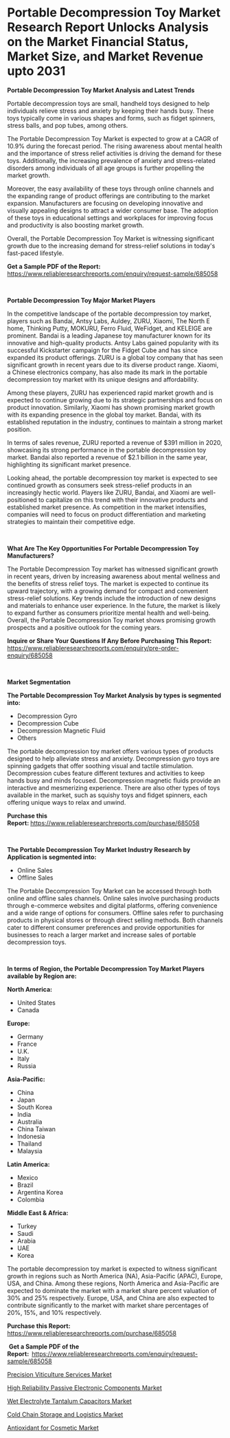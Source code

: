<p><h1>Portable Decompression Toy Market Research Report Unlocks Analysis on the Market Financial Status, Market Size, and Market Revenue upto 2031</h1></p><p><strong>Portable Decompression Toy Market Analysis and Latest Trends</strong></p>
<p><p>Portable decompression toys are small, handheld toys designed to help individuals relieve stress and anxiety by keeping their hands busy. These toys typically come in various shapes and forms, such as fidget spinners, stress balls, and pop tubes, among others.</p><p>The Portable Decompression Toy Market is expected to grow at a CAGR of 10.9% during the forecast period. The rising awareness about mental health and the importance of stress relief activities is driving the demand for these toys. Additionally, the increasing prevalence of anxiety and stress-related disorders among individuals of all age groups is further propelling the market growth.</p><p>Moreover, the easy availability of these toys through online channels and the expanding range of product offerings are contributing to the market expansion. Manufacturers are focusing on developing innovative and visually appealing designs to attract a wider consumer base. The adoption of these toys in educational settings and workplaces for improving focus and productivity is also boosting market growth.</p><p>Overall, the Portable Decompression Toy Market is witnessing significant growth due to the increasing demand for stress-relief solutions in today's fast-paced lifestyle.</p></p>
<p><strong>Get a Sample PDF of the Report:&nbsp;</strong> <a href="https://www.reliableresearchreports.com/enquiry/request-sample/685058">https://www.reliableresearchreports.com/enquiry/request-sample/685058</a></p>
<p>&nbsp;</p>
<p><strong>Portable Decompression Toy Major Market Players</strong></p>
<p><p>In the competitive landscape of the portable decompression toy market, players such as Bandai, Antsy Labs, Auldey, ZURU, Xiaomi, The North E home, Thinking Putty, MOKURU, Ferro Fluid, WeFidget, and KELEIGE are prominent. Bandai is a leading Japanese toy manufacturer known for its innovative and high-quality products. Antsy Labs gained popularity with its successful Kickstarter campaign for the Fidget Cube and has since expanded its product offerings. ZURU is a global toy company that has seen significant growth in recent years due to its diverse product range. Xiaomi, a Chinese electronics company, has also made its mark in the portable decompression toy market with its unique designs and affordability.</p><p>Among these players, ZURU has experienced rapid market growth and is expected to continue growing due to its strategic partnerships and focus on product innovation. Similarly, Xiaomi has shown promising market growth with its expanding presence in the global toy market. Bandai, with its established reputation in the industry, continues to maintain a strong market position.</p><p>In terms of sales revenue, ZURU reported a revenue of $391 million in 2020, showcasing its strong performance in the portable decompression toy market. Bandai also reported a revenue of $2.1 billion in the same year, highlighting its significant market presence.</p><p>Looking ahead, the portable decompression toy market is expected to see continued growth as consumers seek stress-relief products in an increasingly hectic world. Players like ZURU, Bandai, and Xiaomi are well-positioned to capitalize on this trend with their innovative products and established market presence. As competition in the market intensifies, companies will need to focus on product differentiation and marketing strategies to maintain their competitive edge.</p></p>
<p>&nbsp;</p>
<p><strong>What Are The Key Opportunities For Portable Decompression Toy Manufacturers?</strong></p>
<p><p>The Portable Decompression Toy market has witnessed significant growth in recent years, driven by increasing awareness about mental wellness and the benefits of stress relief toys. The market is expected to continue its upward trajectory, with a growing demand for compact and convenient stress-relief solutions. Key trends include the introduction of new designs and materials to enhance user experience. In the future, the market is likely to expand further as consumers prioritize mental health and well-being. Overall, the Portable Decompression Toy market shows promising growth prospects and a positive outlook for the coming years.</p></p>
<p><strong>Inquire or Share Your Questions If Any Before Purchasing This Report:</strong> <a href="https://www.reliableresearchreports.com/enquiry/pre-order-enquiry/685058">https://www.reliableresearchreports.com/enquiry/pre-order-enquiry/685058</a></p>
<p>&nbsp;</p>
<p><strong>Market Segmentation</strong></p>
<p><strong>The Portable Decompression Toy Market Analysis by types is segmented into:</strong></p>
<p><ul><li>Decompression Gyro</li><li>Decompression Cube</li><li>Decompression Magnetic Fluid</li><li>Others</li></ul></p>
<p><p>The portable decompression toy market offers various types of products designed to help alleviate stress and anxiety. Decompression gyro toys are spinning gadgets that offer soothing visual and tactile stimulation. Decompression cubes feature different textures and activities to keep hands busy and minds focused. Decompression magnetic fluids provide an interactive and mesmerizing experience. There are also other types of toys available in the market, such as squishy toys and fidget spinners, each offering unique ways to relax and unwind.</p></p>
<p><strong>Purchase this Report:&nbsp;</strong><a href="https://www.reliableresearchreports.com/purchase/685058">https://www.reliableresearchreports.com/purchase/685058</a></p>
<p>&nbsp;</p>
<p><strong>The Portable Decompression Toy Market Industry Research by Application is segmented into:</strong></p>
<p><ul><li>Online Sales</li><li>Offline Sales</li></ul></p>
<p><p>The Portable Decompression Toy Market can be accessed through both online and offline sales channels. Online sales involve purchasing products through e-commerce websites and digital platforms, offering convenience and a wide range of options for consumers. Offline sales refer to purchasing products in physical stores or through direct selling methods. Both channels cater to different consumer preferences and provide opportunities for businesses to reach a larger market and increase sales of portable decompression toys.</p></p>
<p>&nbsp;</p>
<p><strong>In terms of Region, the Portable Decompression Toy Market Players available by Region are:</strong></p>
<p>
    <p> <strong> North America: </strong>
        <ul>
            <li>United States</li>
            <li>Canada</li>
        </ul>
        </p> 
    <p> <strong> Europe: </strong>
        <ul>
            <li>Germany</li>
            <li>France</li>
            <li>U.K.</li>
            <li>Italy</li>
            <li>Russia</li>
        </ul>
        </p> 
    <p> <strong> Asia-Pacific: </strong>
        <ul>
            <li>China</li>
            <li>Japan</li>
            <li>South Korea</li>
            <li>India</li>
            <li>Australia</li>
            <li>China Taiwan</li>
            <li>Indonesia</li>
            <li>Thailand</li>
            <li>Malaysia</li>
        </ul>
        </p> 
    <p> <strong> Latin America: </strong>
        <ul>
            <li>Mexico</li>
            <li>Brazil</li>
            <li>Argentina Korea</li>
            <li>Colombia</li>
        </ul>
        </p> 
    <p> <strong> Middle East & Africa: </strong>
        <ul>
            <li>Turkey</li>
            <li>Saudi</li>
            <li>Arabia</li>
            <li>UAE</li>
            <li>Korea</li>
        </ul>
    </p>
    </p>
<p><p>The portable decompression toy market is expected to witness significant growth in regions such as North America (NA), Asia-Pacific (APAC), Europe, USA, and China. Among these regions, North America and Asia-Pacific are expected to dominate the market with a market share percent valuation of 30% and 25% respectively. Europe, USA, and China are also expected to contribute significantly to the market with market share percentages of 20%, 15%, and 10% respectively.</p></p>
<p><strong>Purchase this Report: </strong><a href="https://www.reliableresearchreports.com/purchase/685058">https://www.reliableresearchreports.com/purchase/685058</a></p>
<p>&nbsp;<strong>Get a Sample PDF of the Report:&nbsp;&nbsp;</strong><a href="https://www.reliableresearchreports.com/enquiry/request-sample/685058">https://www.reliableresearchreports.com/enquiry/request-sample/685058</a></p>
<p><strong></strong></p>
<p><p><a href="https://changeable-paste-463.notion.site/Precision-Viticulture-Services-Market-Size-Growth-and-Forecast-from-2024-2031-221ad10ec01746738d50a4f5a0280c55">Precision Viticulture Services Market</a></p><p><a href="https://view.publitas.com/reportprime-1/high-reliability-passive-electronic-components-market-insights-market-players-and-forecast-till-2031/">High Reliability Passive Electronic Components Market</a></p><p><a href="https://view.publitas.com/reportprime-1/wet-electrolyte-tantalum-capacitors-market-research-report-provides-critical-insights-that-can-help-shape-business-development-and-investment-strategies/">Wet Electrolyte Tantalum Capacitors Market</a></p><p><a href="https://fuschia-pecorino-a6d.notion.site/Cold-Chain-Storage-and-Logistics-Market-Research-Report-Provides-thorough-Industry-Overview-which-o-6963ce130f5b4ddf9d3e3d9af264845c">Cold Chain Storage and Logistics Market</a></p><p><a href="https://florentine-yuzu-f42.notion.site/Antioxidant-for-Cosmetic-Market-Research-Report-Provides-Critical-Insights-that-can-help-Shape-Busin-12c0f29311744ecf84ca02c8062cf36a">Antioxidant for Cosmetic Market</a></p></p>